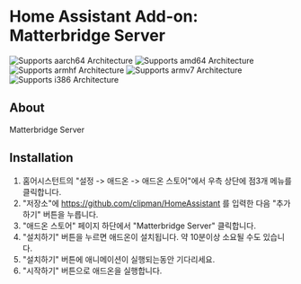 # Home Assistant Add-on: Matterbridge Server

![Supports aarch64 Architecture][aarch64-shield] ![Supports amd64 Architecture][amd64-shield] ![Supports armhf Architecture][armhf-shield] ![Supports armv7 Architecture][armv7-shield] ![Supports i386 Architecture][i386-shield]

## About
Matterbridge Server

## Installation

1. 홈어시스턴트의 "설정 -> 애드온 -> 애드온 스토어"에서 우측 상단에 점3개 메뉴를 클릭합니다.
2. "저장소"에 https://github.com/clipman/HomeAssistant 를 입력한 다음 "추가하기" 버튼을 누릅니다.
3. "애드온 스토어" 페이지 하단에서 "Matterbridge Server" 클릭합니다.
4. "설치하기" 버튼을 누르면 애드온이 설치됩니다. 약 10분이상 소요될 수도 있습니다.
5. "설치하기" 버튼에 애니메이션이 실행되는동안 기다리세요.
6. "시작하기" 버튼으로 애드온을 실행합니다.

[forum]: https://cafe.naver.com/koreassistant
[github]: https://github.com/clipman/HomeAssistant
[aarch64-shield]: https://img.shields.io/badge/aarch64-yes-green.svg
[amd64-shield]: https://img.shields.io/badge/amd64-yes-green.svg
[armhf-shield]: https://img.shields.io/badge/armhf-yes-green.svg
[armv7-shield]: https://img.shields.io/badge/armv7-yes-green.svg
[i386-shield]: https://img.shields.io/badge/i386-yes-green.svg
